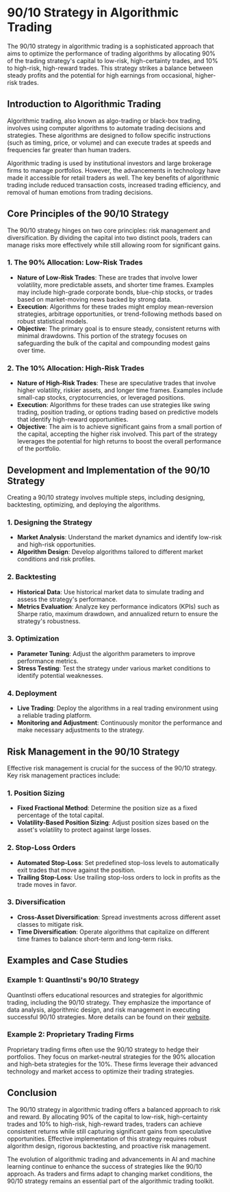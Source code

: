 # 90/10 Strategy in Algorithmic Trading

The 90/10 strategy in algorithmic trading is a sophisticated approach that aims to optimize the performance of trading algorithms by allocating 90% of the trading strategy's capital to low-risk, high-certainty trades, and 10% to high-risk, high-reward trades. This strategy strikes a balance between steady profits and the potential for high earnings from occasional, higher-risk trades.

## Introduction to Algorithmic Trading

Algorithmic trading, also known as algo-trading or black-box trading, involves using computer algorithms to automate trading decisions and strategies. These algorithms are designed to follow specific instructions (such as timing, price, or volume) and can execute trades at speeds and frequencies far greater than human traders.

Algorithmic trading is used by institutional investors and large brokerage firms to manage portfolios. However, the advancements in technology have made it accessible for retail traders as well. The key benefits of algorithmic trading include reduced transaction costs, increased trading efficiency, and removal of human emotions from trading decisions.

## Core Principles of the 90/10 Strategy

The 90/10 strategy hinges on two core principles: risk management and diversification. By dividing the capital into two distinct pools, traders can manage risks more effectively while still allowing room for significant gains.

### 1. The 90% Allocation: Low-Risk Trades

- **Nature of Low-Risk Trades**: These are trades that involve lower volatility, more predictable assets, and shorter time frames. Examples may include high-grade corporate bonds, blue-chip stocks, or trades based on market-moving news backed by strong data.
- **Execution**: Algorithms for these trades might employ mean-reversion strategies, arbitrage opportunities, or trend-following methods based on robust statistical models.
- **Objective**: The primary goal is to ensure steady, consistent returns with minimal drawdowns. This portion of the strategy focuses on safeguarding the bulk of the capital and compounding modest gains over time.

### 2. The 10% Allocation: High-Risk Trades

- **Nature of High-Risk Trades**: These are speculative trades that involve higher volatility, riskier assets, and longer time frames. Examples include small-cap stocks, cryptocurrencies, or leveraged positions.
- **Execution**: Algorithms for these trades can use strategies like swing trading, position trading, or options trading based on predictive models that identify high-reward opportunities.
- **Objective**: The aim is to achieve significant gains from a small portion of the capital, accepting the higher risk involved. This part of the strategy leverages the potential for high returns to boost the overall performance of the portfolio.

## Development and Implementation of the 90/10 Strategy

Creating a 90/10 strategy involves multiple steps, including designing, backtesting, optimizing, and deploying the algorithms.

### 1. Designing the Strategy

- **Market Analysis**: Understand the market dynamics and identify low-risk and high-risk opportunities.
- **Algorithm Design**: Develop algorithms tailored to different market conditions and risk profiles.

### 2. Backtesting

- **Historical Data**: Use historical market data to simulate trading and assess the strategy's performance.
- **Metrics Evaluation**: Analyze key performance indicators (KPIs) such as Sharpe ratio, maximum drawdown, and annualized return to ensure the strategy's robustness.

### 3. Optimization

- **Parameter Tuning**: Adjust the algorithm parameters to improve performance metrics.
- **Stress Testing**: Test the strategy under various market conditions to identify potential weaknesses.

### 4. Deployment

- **Live Trading**: Deploy the algorithms in a real trading environment using a reliable trading platform.
- **Monitoring and Adjustment**: Continuously monitor the performance and make necessary adjustments to the strategy.

## Risk Management in the 90/10 Strategy

Effective risk management is crucial for the success of the 90/10 strategy. Key risk management practices include:

### 1. Position Sizing

- **Fixed Fractional Method**: Determine the position size as a fixed percentage of the total capital.
- **Volatility-Based Position Sizing**: Adjust position sizes based on the asset's volatility to protect against large losses.

### 2. Stop-Loss Orders

- **Automated Stop-Loss**: Set predefined stop-loss levels to automatically exit trades that move against the position.
- **Trailing Stop-Loss**: Use trailing stop-loss orders to lock in profits as the trade moves in favor.

### 3. Diversification

- **Cross-Asset Diversification**: Spread investments across different asset classes to mitigate risk.
- **Time Diversification**: Operate algorithms that capitalize on different time frames to balance short-term and long-term risks.

## Examples and Case Studies

### Example 1: QuantInsti's 90/10 Strategy

QuantInsti offers educational resources and strategies for algorithmic trading, including the 90/10 strategy. They emphasize the importance of data analysis, algorithmic design, and risk management in executing successful 90/10 strategies. More details can be found on their [website](https://www.quantinsti.com/).

### Example 2: Proprietary Trading Firms

Proprietary trading firms often use the 90/10 strategy to hedge their portfolios. They focus on market-neutral strategies for the 90% allocation and high-beta strategies for the 10%. These firms leverage their advanced technology and market access to optimize their trading strategies.

## Conclusion

The 90/10 strategy in algorithmic trading offers a balanced approach to risk and reward. By allocating 90% of the capital to low-risk, high-certainty trades and 10% to high-risk, high-reward trades, traders can achieve consistent returns while still capturing significant gains from speculative opportunities. Effective implementation of this strategy requires robust algorithm design, rigorous backtesting, and proactive risk management.

The evolution of algorithmic trading and advancements in AI and machine learning continue to enhance the success of strategies like the 90/10 approach. As traders and firms adapt to changing market conditions, the 90/10 strategy remains an essential part of the algorithmic trading toolkit.

